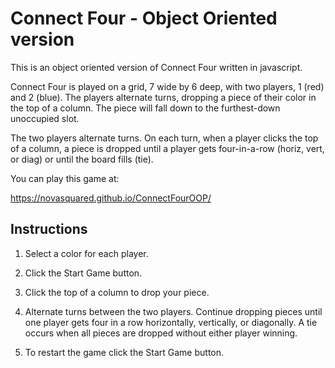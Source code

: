 # Connect Four - Object Oriented version

This is an object oriented version of Connect Four written in javascript. 

Connect Four is played on a grid, 7 wide by 6 deep, with two players, 1 (red) and 2 (blue). The players alternate turns, dropping a piece of their color in the top of a column. The piece will fall down to the furthest-down unoccupied slot.

The two players alternate turns. On each turn, when a player clicks the top 
of a column, a piece is dropped until a player gets four-in-a-row (horiz, 
vert, or diag) or until the board fills (tie).

You can play this game at:

https://novasquared.github.io/ConnectFourOOP/

## Instructions

1.  Select a color for each player.  

2.  Click the Start Game button.  

3.  Click the top of a column to drop your piece.  

4.  Alternate turns between the two players.  Continue dropping pieces until one player gets four in a row horizontally, vertically, or diagonally.  A tie occurs when all pieces are dropped without either player winning.  

5.  To restart the game click the Start Game button.